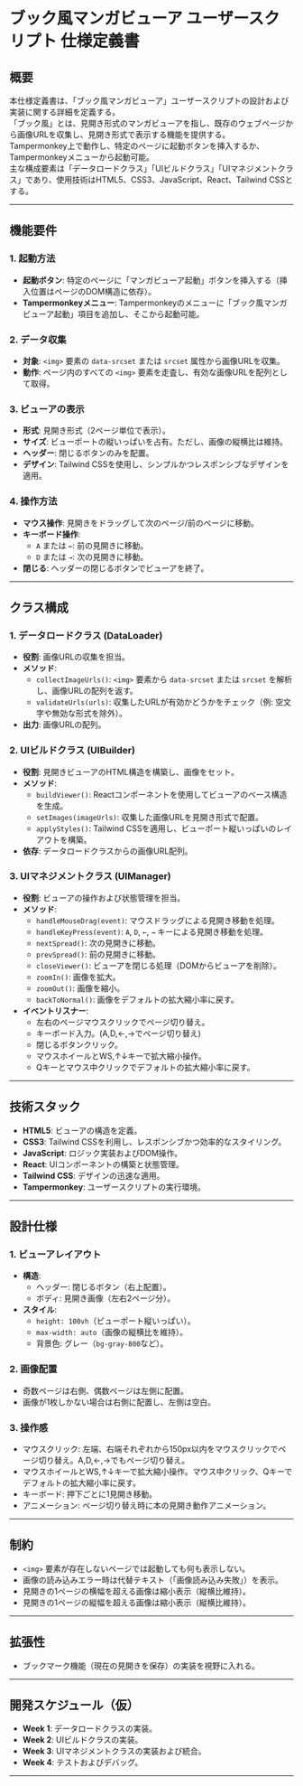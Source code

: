 # ブック風マンガビューア ユーザースクリプト 仕様定義書

## 概要
本仕様定義書は、「ブック風マンガビューア」ユーザースクリプトの設計および実装に関する詳細を定義する。  
「ブック風」とは、見開き形式のマンガビューアを指し、既存のウェブページから画像URLを収集し、見開き形式で表示する機能を提供する。  
Tampermonkey上で動作し、特定のページに起動ボタンを挿入するか、Tampermonkeyメニューから起動可能。  
主な構成要素は「データロードクラス」「UIビルドクラス」「UIマネジメントクラス」であり、使用技術はHTML5、CSS3、JavaScript、React、Tailwind CSSとする。

---

## 機能要件

### 1. 起動方法
- **起動ボタン**: 特定のページに「マンガビューア起動」ボタンを挿入する（挿入位置はページのDOM構造に依存）。
- **Tampermonkeyメニュー**: Tampermonkeyのメニューに「ブック風マンガビューア起動」項目を追加し、そこから起動可能。

### 2. データ収集
- **対象**: `<img>` 要素の `data-srcset` または `srcset` 属性から画像URLを収集。
- **動作**: ページ内のすべての `<img>` 要素を走査し、有効な画像URLを配列として取得。

### 3. ビューアの表示
- **形式**: 見開き形式（2ページ単位で表示）。
- **サイズ**: ビューポートの縦いっぱいを占有。ただし、画像の縦横比は維持。
- **ヘッダー**: 閉じるボタンのみを配置。
- **デザイン**: Tailwind CSSを使用し、シンプルかつレスポンシブなデザインを適用。

### 4. 操作方法
- **マウス操作**: 見開きをドラッグして次のページ/前のページに移動。
- **キーボード操作**:
  - `A` または `←`: 前の見開きに移動。
  - `D` または `→`: 次の見開きに移動。
- **閉じる**: ヘッダーの閉じるボタンでビューアを終了。

---

## クラス構成

### 1. データロードクラス (DataLoader)
- **役割**: 画像URLの収集を担当。
- **メソッド**:
  - `collectImageUrls()`: `<img>` 要素から `data-srcset` または `srcset` を解析し、画像URLの配列を返す。
  - `validateUrls(urls)`: 収集したURLが有効かどうかをチェック（例: 空文字や無効な形式を除外）。
- **出力**: 画像URLの配列。

### 2. UIビルドクラス (UIBuilder)
- **役割**: 見開きビューアのHTML構造を構築し、画像をセット。
- **メソッド**:
  - `buildViewer()`: Reactコンポーネントを使用してビューアのベース構造を生成。
  - `setImages(imageUrls)`: 収集した画像URLを見開き形式で配置。
  - `applyStyles()`: Tailwind CSSを適用し、ビューポート縦いっぱいのレイアウトを構築。
- **依存**: データロードクラスからの画像URL配列。

### 3. UIマネジメントクラス (UIManager)
- **役割**: ビューアの操作および状態管理を担当。
- **メソッド**:
  - `handleMouseDrag(event)`: マウスドラッグによる見開き移動を処理。
  - `handleKeyPress(event)`: `A`, `D`, `←`, `→` キーによる見開き移動を処理。
  - `nextSpread()`: 次の見開きに移動。
  - `prevSpread()`: 前の見開きに移動。
  - `closeViewer()`: ビューアを閉じる処理（DOMからビューアを削除）。
  - `zoomIn()`: 画像を拡大。
  - `zoomOut()`: 画像を縮小。
  - `backToNormal()`: 画像をデフォルトの拡大縮小率に戻す。
- **イベントリスナー**:
  - 左右のページマウスクリックでページ切り替え。
  - キーボード入力。(A,D,←,→でページ切り替え)
  - 閉じるボタンクリック。
  - マウスホイールとWS,↑↓キーで拡大縮小操作。
  - Qキーとマウス中クリックでデフォルトの拡大縮小率に戻す。
  

---

## 技術スタック
- **HTML5**: ビューアの構造を定義。
- **CSS3**: Tailwind CSSを利用し、レスポンシブかつ効率的なスタイリング。
- **JavaScript**: ロジック実装およびDOM操作。
- **React**: UIコンポーネントの構築と状態管理。
- **Tailwind CSS**: デザインの迅速な適用。
- **Tampermonkey**: ユーザースクリプトの実行環境。

---

## 設計仕様

### 1. ビューアレイアウト
- **構造**:
  - ヘッダー: 閉じるボタン（右上配置）。
  - ボディ: 見開き画像（左右2ページ分）。
- **スタイル**:
  - `height: 100vh`（ビューポート縦いっぱい）。
  - `max-width: auto`（画像の縦横比を維持）。
  - 背景色: グレー（`bg-gray-800`など）。

### 2. 画像配置
- 奇数ページは右側、偶数ページは左側に配置。
- 画像が1枚しかない場合は右側に配置し、左側は空白。

### 3. 操作感
- マウスクリック: 左端、右端それぞれから150px以内をマウスクリックでページ切り替え。A,D,←,→でもページ切り替え。
- マウスホイールとWS,↑↓キーで拡大縮小操作。マウス中クリック、Qキーでデフォルトの拡大縮小率に戻す。
- キーボード: 押下ごとに1見開き移動。
- アニメーション: ページ切り替え時に本の見開き動作アニメーション。

---

## 制約
- `<img>` 要素が存在しないページでは起動しても何も表示しない。
- 画像の読み込みエラー時は代替テキスト（「画像読み込み失敗」）を表示。
- 見開きの1ページの横幅を超える画像は縮小表示（縦横比維持）。
- 見開きの1ページの縦幅を超える画像は縮小表示（縦横比維持）。

---

## 拡張性
- ブックマーク機能（現在の見開きを保存）の実装を視野に入れる。

---

## 開発スケジュール（仮）
- **Week 1**: データロードクラスの実装。
- **Week 2**: UIビルドクラスの実装。
- **Week 3**: UIマネジメントクラスの実装および統合。
- **Week 4**: テストおよびデバッグ。

---
